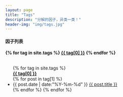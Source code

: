 ```yaml
---
layout: page
title: "Tags"
description: "分解的因子，异类一类！"
header-img: "img/tags.jpg"
---
```


#### 因子列表

<style>
    .tag-header{
        list-style:none;
        font-weight:bold;
    }
    .listing-seperator{
        list-style:none;
        font-weight:bold;
    }
</style>

<div id='tag_cloud' class="tag-header">
{% for tag in site.tags %}
<a href="#{{ tag[0] }}" title="{{ tag[0] }}" rel="{{ tag[1].size }}">{{ tag[0] }}</a>
{% endfor %}
</div>

<div>
<br>
</div>

<ul class="listing">
{% for tag in site.tags %}
  <li class="listing-seperator" id="{{ tag[0] }}">
  <a href="#top" title="{{ post.title }}">{{ tag[0] }}</a>
  </li>
{% for post in tag[1] %}
  <li class="listing-item">
  <time datetime="{{ post.date | date:"%Y-%m-%d" }}">{{ post.date | date:"%Y-%m-%d" }}</time>
  <a href="{{ post.url }}" title="{{ post.title }}">{{ post.title }}</a>
  </li>
{% endfor %}
{% endfor %}
</ul>

<script src="/media/js/jquery.tagcloud.js" type="text/javascript" charset="utf-8"></script>
<script language="javascript">
$.fn.tagcloud.defaults = {
    size: {start: 1, end: 1, unit: 'em'},
      color: {start: '#f8e0e6', end: '#ff3333'}
};

$(function () {
    $('#tag_cloud a').tagcloud();
});
</script>
